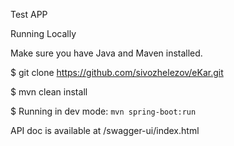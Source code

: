 Test APP

Running Locally

Make sure you have Java and Maven installed.



$ git clone https://github.com/sivozhelezov/eKar.git

$ mvn clean install

$ Running in dev mode: `mvn spring-boot:run`



API doc is available at /swagger-ui/index.html
